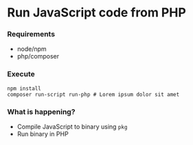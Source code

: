 # Run JavaScript code from PHP

### Requirements

- node/npm
- php/composer

### Execute

```shell
npm install
composer run-script run-php # Lorem ipsum dolor sit amet
```

### What is happening?

- Compile JavaScript to binary using `pkg`
- Run binary in PHP
